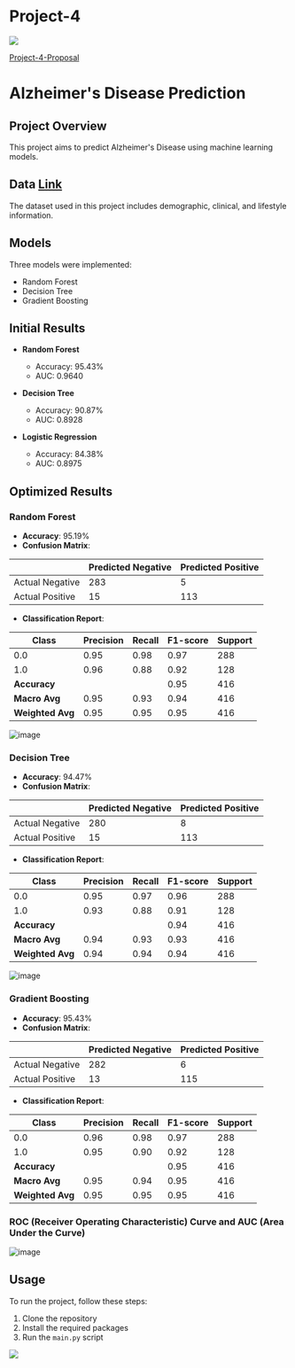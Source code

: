 # Project-4
<img src="https://capsule-render.vercel.app/api?type=waving&color=BDBDC8&height=150&section=header" />

[Project-4-Proposal](https://docs.google.com/document/d/1wjlaXLGC6ZO0PcoKIO1drjRMGmiGWQUmc7J78Ze_ab0/edit)

# Alzheimer's Disease Prediction

## Project Overview
This project aims to predict Alzheimer's Disease using machine learning models.

## Data [Link](https://www.kaggle.com/datasets/rabieelkharoua/alzheimers-disease-dataset)
The dataset used in this project includes demographic, clinical, and lifestyle information.

## Models
Three models were implemented:
- Random Forest
- Decision Tree
- Gradient Boosting

## Initial Results
- **Random Forest**
  - Accuracy: 95.43%
  - AUC: 0.9640

- **Decision Tree**
  - Accuracy: 90.87%
  - AUC: 0.8928

- **Logistic Regression**
  - Accuracy: 84.38%
  - AUC: 0.8975

## Optimized Results

### Random Forest
- **Accuracy**: 95.19%
- **Confusion Matrix**:

|          | Predicted Negative | Predicted Positive |
|----------|--------------------|--------------------|
| Actual Negative | 283                | 5                  |
| Actual Positive | 15                 | 113                |

- **Classification Report**:

| Class | Precision | Recall | F1-score | Support |
|-------|-----------|--------|----------|---------|
| 0.0   | 0.95      | 0.98   | 0.97     | 288     |
| 1.0   | 0.96      | 0.88   | 0.92     | 128     |
| **Accuracy** |       |        | 0.95     | 416     |
| **Macro Avg** | 0.95      | 0.93   | 0.94     | 416     |
| **Weighted Avg** | 0.95      | 0.95   | 0.95     | 416     |

![image](https://github.com/user-attachments/assets/90861839-bfdf-4f9e-82b2-c05ab8fe215c)

### Decision Tree
- **Accuracy**: 94.47%
- **Confusion Matrix**:

|          | Predicted Negative | Predicted Positive |
|----------|--------------------|--------------------|
| Actual Negative | 280                | 8                  |
| Actual Positive | 15                 | 113                |

- **Classification Report**:

| Class | Precision | Recall | F1-score | Support |
|-------|-----------|--------|----------|---------|
| 0.0   | 0.95      | 0.97   | 0.96     | 288     |
| 1.0   | 0.93      | 0.88   | 0.91     | 128     |
| **Accuracy** |       |        | 0.94     | 416     |
| **Macro Avg** | 0.94      | 0.93   | 0.93     | 416     |
| **Weighted Avg** | 0.94      | 0.94   | 0.94     | 416     |

![image](https://github.com/user-attachments/assets/67d423fa-e62e-4ca6-875d-175c0e525795)

### Gradient Boosting
- **Accuracy**: 95.43%
- **Confusion Matrix**:

|          | Predicted Negative | Predicted Positive |
|----------|--------------------|--------------------|
| Actual Negative | 282                | 6                  |
| Actual Positive | 13                 | 115                |

- **Classification Report**:

| Class | Precision | Recall | F1-score | Support |
|-------|-----------|--------|----------|---------|
| 0.0   | 0.96      | 0.98   | 0.97     | 288     |
| 1.0   | 0.95      | 0.90   | 0.92     | 128     |
| **Accuracy** |       |        | 0.95     | 416     |
| **Macro Avg** | 0.95      | 0.94   | 0.95     | 416     |
| **Weighted Avg** | 0.95      | 0.95   | 0.95     | 416     |

### ROC (Receiver Operating Characteristic) Curve and AUC (Area Under the Curve)

![image](https://github.com/user-attachments/assets/cfb3778f-e6b0-4594-82fc-cb35d98bba32)

## Usage
To run the project, follow these steps:
1. Clone the repository
2. Install the required packages
3. Run the `main.py` script

<img src="https://capsule-render.vercel.app/api?type=waving&color=BDBDC8&height=150&section=footer" />
